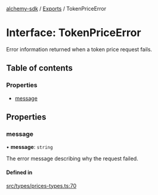 [alchemy-sdk](../README.md) / [Exports](../modules.md) / TokenPriceError

# Interface: TokenPriceError

Error information returned when a token price request fails.

## Table of contents

### Properties

- [message](TokenPriceError.md#message)

## Properties

### message

• **message**: `string`

The error message describing why the request failed.

#### Defined in

[src/types/prices-types.ts:70](https://github.com/alchemyplatform/alchemy-sdk-js/blob/8f119ad1/src/types/prices-types.ts#L70)

